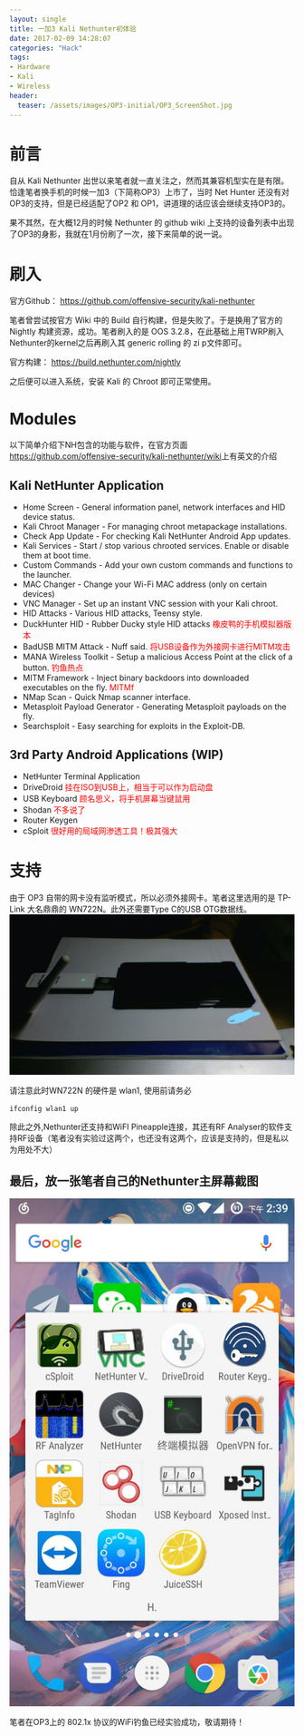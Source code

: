 ```yaml
---
layout: single
title: 一加3 Kali Nethunter初体验
date: 2017-02-09 14:28:07
categories: "Hack"
tags:
- Hardware
- Kali
- Wireless
header:
  teaser: /assets/images/OP3-initial/OP3_ScreenShot.jpg
---
```

# 前言

自从 Kali Nethunter 出世以来笔者就一直关注之，然而其兼容机型实在是有限。恰逢笔者换手机的时候一加3（下简称OP3）上市了，当时 Net Hunter 还没有对OP3的支持，但是已经适配了OP2 和 OP1，讲道理的话应该会继续支持OP3的。

果不其然，在大概12月的时候 Nethunter 的 github wiki 上支持的设备列表中出现了OP3的身影，我就在1月份刷了一次，接下来简单的说一说。

# 刷入

官方Github：
<https://github.com/offensive-security/kali-nethunter>

笔者曾尝试按官方 Wiki 中的 Build 自行构建，但是失败了。于是换用了官方的 Nightly 构建资源，成功。笔者刷入的是 OOS 3.2.8，在此基础上用TWRP刷入Nethunter的kernel之后再刷入其 generic rolling 的 zi p文件即可。

官方构建：
<https://build.nethunter.com/nightly>

之后便可以进入系统，安装 Kali 的 Chroot 即可正常使用。

# Modules

以下简单介绍下NH包含的功能与软件，在官方页面<https://github.com/offensive-security/kali-nethunter/wiki>上有英文的介绍

## Kali NetHunter Application  
- Home Screen - General information panel, network interfaces and HID device status.
- Kali Chroot Manager - For managing chroot metapackage installations.
- Check App Update - For checking Kali NetHunter Android App updates.
- Kali Services - Start / stop various chrooted services. Enable or disable them at boot time.
- Custom Commands - Add your own custom commands and functions to the launcher.
- MAC Changer - Change your Wi-Fi MAC address (only on certain devices)
- VNC Manager - Set up an instant VNC session with your Kali chroot.
- HID Attacks - Various HID attacks, Teensy style.
- DuckHunter HID - Rubber Ducky style HID attacks  <font color=red>橡皮鸭的手机模拟器版本</font>
- BadUSB MITM Attack - Nuff said. <font color=red>将USB设备作为外接网卡进行MITM攻击</font>
- MANA Wireless Toolkit - Setup a malicious Access Point at the click of a button. <font color=red>钓鱼热点</font>
- MITM Framework - Inject binary backdoors into downloaded executables on the fly. <font color=red>MITMf</font>
- NMap Scan - Quick Nmap scanner interface.
- Metasploit Payload Generator - Generating Metasploit payloads on the fly.
- Searchsploit - Easy searching for exploits in the Exploit-DB.

## 3rd Party Android Applications (WIP)

- NetHunter Terminal Application
- DriveDroid <font color=red>挂在ISO到USB上，相当于可以作为启动盘</font>
- USB Keyboard <font color=red>顾名思义，将手机屏幕当键鼠用</font>
- Shodan <font color=red>不多说了</font>
- Router Keygen
- cSploit <font color=red>很好用的局域网渗透工具！极其强大</font>

# 支持
由于 OP3 自带的网卡没有监听模式，所以必须外接网卡。笔者这里选用的是 TP-Link 大名鼎鼎的 WN722N。此外还需要Type C的USB OTG数据线。
![WN722N 插入 OP3](/assets/images/OP3-initial/OP3_with_WN722.jpg)

请注意此时WN722N 的硬件是 wlan1, 使用前请务必
```shell
ifconfig wlan1 up
```

除此之外,Nethunter还支持和WiFI Pineapple连接，其还有RF Analyser的软件支持RF设备（笔者没有实验过这两个，也还没有这两个，应该是支持的，但是私以为用处不大）

## 最后，放一张笔者自己的Nethunter主屏幕截图
![OP3 截图](/assets/images/OP3-initial/OP3_ScreenShot.jpg)

笔者在OP3上的 802.1x 协议的WiFi钓鱼已经实验成功，敬请期待！
